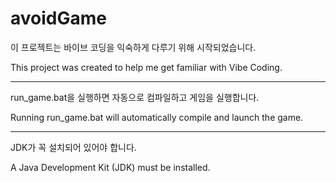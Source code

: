 # avoidGame
이 프로젝트는 바이브 코딩을 익숙하게 다루기 위해 시작되었습니다.

This project was created to help me get familiar with Vibe Coding.

--------------------------------------------------------------------

run_game.bat을 실행하면 자동으로 컴파일하고 게임을 실행합니다.

Running run_game.bat will automatically compile and launch the game.

-----------------------------------------------
JDK가 꼭 설치되어 있어야 합니다.

A Java Development Kit (JDK) must be installed.

